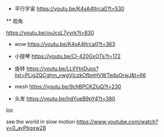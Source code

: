 * 平行宇宙
https://youtu.be/K4sA4Itrca0?t=530

** 视角

https://youtu.be/ovJcsL7vyrk?t=830

* wow
https://youtu.be/K4sA4Itrca0?t=363

* 小提琴
https://youtu.be/Cl-420GxOTs?t=172

* 旋转
https://youtu.be/LLIIYtnDups?list=PLigZQCghm_vwgVIczkOfbnHVWTeduOrwJ&t=66

* mesh
https://youtu.be/9chBPCKZluQ?t=230


* 头发
https://youtu.be/IrdYueB9pY4?t=380


list

see the world in slow motion
https://www.youtube.com/watch?v=0_avPbgxw28
